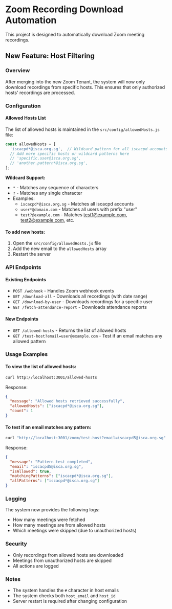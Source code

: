 # Zoom Recording Download Automation

This project is designed to automatically download Zoom meeting recordings.

## New Feature: Host Filtering

### Overview
After merging into the new Zoom Tenant, the system will now only download recordings from specific hosts. This ensures that only authorized hosts' recordings are processed.

### Configuration

#### Allowed Hosts List
The list of allowed hosts is maintained in the `src/config/allowedHosts.js` file:

```javascript
const allowedHosts = [
  'iscacpd*@isca.org.sg',  // Wildcard pattern for all iscacpd accounts
  // Add more specific hosts or wildcard patterns here
  // 'specific.user@isca.org.sg',
  // 'another.pattern*@isca.org.sg',
];
```

**Wildcard Support:**
- `*` - Matches any sequence of characters
- `?` - Matches any single character
- Examples:
  - `iscacpd*@isca.org.sg` - Matches all iscacpd accounts
  - `user*@domain.com` - Matches all users with prefix "user"
  - `test?@example.com` - Matches test1@example.com, test2@example.com, etc.

#### To add new hosts:
1. Open the `src/config/allowedHosts.js` file
2. Add the new email to the `allowedHosts` array
3. Restart the server

### API Endpoints

#### Existing Endpoints
- `POST /webhook` - Handles Zoom webhook events
- `GET /download-all` - Downloads all recordings (with date range)
- `GET /download-by-user` - Downloads recordings for a specific user
- `GET /fetch-attendance-report` - Downloads attendance reports

#### New Endpoints
- `GET /allowed-hosts` - Returns the list of allowed hosts
- `GET /test-host?email=user@example.com` - Test if an email matches any allowed pattern

### Usage Examples

#### To view the list of allowed hosts:
```bash
curl http://localhost:3001/allowed-hosts
```

Response:
```json
{
  "message": "Allowed hosts retrieved successfully",
  "allowedHosts": ["iscacpd*@isca.org.sg"],
  "count": 1
}
```

#### To test if an email matches any pattern:
```bash
curl "http://localhost:3001/zoom/test-host?email=iscacpd5@isca.org.sg"
```

Response:
```json
{
  "message": "Pattern test completed",
  "email": "iscacpd5@isca.org.sg",
  "isAllowed": true,
  "matchingPatterns": ["iscacpd*@isca.org.sg"],
  "allPatterns": ["iscacpd*@isca.org.sg"]
}
```

### Logging

The system now provides the following logs:
- How many meetings were fetched
- How many meetings are from allowed hosts
- Which meetings were skipped (due to unauthorized hosts)

### Security

- Only recordings from allowed hosts are downloaded
- Meetings from unauthorized hosts are skipped
- All actions are logged

### Notes

- The system handles the `#` character in host emails
- The system checks both `host_email` and `host_id`
- Server restart is required after changing configuration
